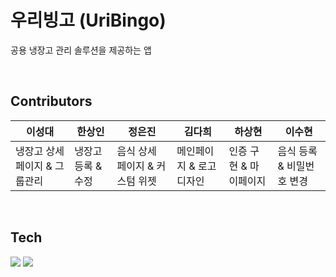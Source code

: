 # 우리빙고 (UriBingo)

공용 냉장고 관리 솔루션을 제공하는 앱

<br>

## Contributors

|이성대|한상인|정은진|김다희|하상현|이수현
|------|---|---|--|--|--|
|냉장고 상세 페이지 & 그룹관리|냉장고 등록 & 수정|음식 상세 페이지 & 커스텀 위젯| 메인페이지 & 로고 디자인 | 인증 구현 & 마이페이지 | 음식 등록 & 비밀번호 변경|

<br>

## Tech
<a href="" target="_blank"><img src="https://img.shields.io/badge/Flutter-02569B?style=flat&logo=Flutter&logoColor=white"/></a> 
<a href="" target="_blank"><img src="https://img.shields.io/badge/Dart-0175C2?style=flat&logo=Dart&logoColor=white"/></a>
